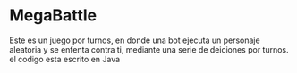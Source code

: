 # MegaBattle
Este es un juego por turnos, en donde una bot ejecuta un personaje aleatoria y se enfenta contra ti, mediante una serie de deiciones por turnos. el codigo esta escrito en Java 

